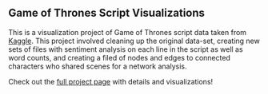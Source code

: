 

## Game of Thrones Script Visualizations

This is a visualization project of Game of Thrones script data taken from [Kaggle](https://www.kaggle.com/anderfj/game-of-thrones-series-scripts-breakdowns). This project involved cleaning up the original data-set, creating new sets of files with sentiment analysis on each line in the script as well as word counts, and creating a filed of nodes and edges to connected characters who shared scenes for a network analysis.

Check out the [full project page](https://zefroo.github.io/GameofThronesVis/) with details and visualizations! 
